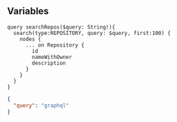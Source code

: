 ##  Variables <!-- .element: data-theme="ka-content" -->

```
query searchRepos($query: String!){
  search(type:REPOSITORY, query: $query, first:100) {
    nodes {
      ... on Repository {
        id
        nameWithOwner
        description
      }
    }
  }
}
```

```JSON
{
  "query": "graphql"
}
```

